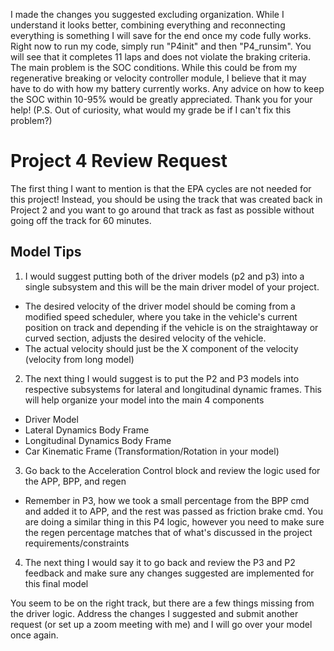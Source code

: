 I made the changes you suggested excluding organization. While I understand it looks better, combining everything and reconnecting everything is something I will save for the end once my code fully works. Right now to run my code, simply run "P4init" and then "P4_runsim". You will see that it completes 11 laps and does not violate the braking criteria. The main problem is the SOC conditions. While this could be from my regenerative breaking or velocity controller module, I believe that it may have to do with how my battery currently works. Any advice on how to keep the SOC within 10-95% would be greatly appreciated. Thank you for your help! (P.S. Out of curiosity, what would my grade be if I can't fix this problem?)

# Project 4 Review Request

The first thing I want to mention is that the EPA cycles are not needed for this project! Instead, you should be using the track that was created back in Project 2 and you want 
to go around that track as fast as possible without going off the track for  60 minutes.

## Model Tips
1) I would suggest putting both of the driver models (p2 and p3) into a single subsystem and this will be the main driver model of your project.
- The desired velocity of the driver model should be coming from a modified speed scheduler, where you take in the vehicle's current position on track and depending if the vehicle is on the straightaway or curved section, adjusts the desired velocity of the vehicle.
- The actual velocity should just be the X component of the velocity (velocity from long model)

2) The next thing I would suggest is to put the P2 and P3 models into respective subsystems for lateral and longitudinal dynamic frames. This will help organize your model into the main 4 components
- Driver Model
- Lateral Dynamics Body Frame
- Longitudinal Dynamics Body Frame
- Car Kinematic Frame (Transformation/Rotation in your model)

3) Go back to the Acceleration Control block and review the logic used for the APP, BPP, and regen
- Remember in P3, how we took a small percentage from the BPP cmd and added it to APP, and the rest was passed as friction brake cmd. You are doing a similar thing in this P4 logic, however you need to make sure the regen percentage matches that of what's discussed in the project requirements/constraints

4) The next thing I would say it to go back and review the P3 and P2 feedback and make sure any changes suggested are implemented for this final model

You seem to be on the right track, but there are a few things missing from the driver logic. Address the changes I suggested and submit another request (or set up a zoom meeting with me) and I will go over your model once again.
